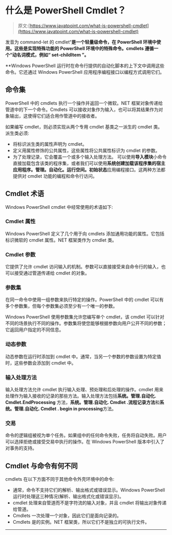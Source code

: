 # 什么是 PowerShell Cmdlet？

> 原文:[https://www.javatpoint.com/what-is-powershell-cmdlet](https://www.javatpoint.com/what-is-powershell-cmdlet)

发音为 command-let 的 cmdlet“**是一个轻量级命令，在 PowerShell 环境中使用。这些是实现特殊功能的 PowerShell 环境中的特殊命令。cmdlets 遵循一个“**动名词**模式，例如“ **set-childItem** ”。**

 **Windows PowerShell 运行时在命令行提供的自动化脚本的上下文中调用这些命令。它还通过 Windows PowerShell 应用程序编程接口以编程方式调用它们。

## 命令集

PowerShell 中的 cmdlets 执行一个操作并返回一个微软。NET 框架对象传递给管道中的下一个命令。Cmdlets 可以接收对象作为输入，也可以将其结果作为对象输出，这使得它们适合用作管道中的接收者。

如果编写 cmdlet，则必须实现从两个专用 cmdlet 基类之一派生的 cmdlet 类。派生类必须:

*   将标识派生类的属性声明为 cmdlet。
*   定义用属性修饰的公共属性，这些属性将公共属性标识为 cmdlet 的参数。
*   为了处理记录，它会覆盖一个或多个输入处理方法。
    可以使用**导入模块**小命令直接加载包含该类的程序集，或者我们可以使用**系统创建加载该程序集的宿主应用程序。管理。自动化。运行空间。初始状态**应用编程接口。这两种方法都提供对 cmdlet 功能的编程和命令行访问。

## Cmdlet 术语

Windows PowerShell cmdlet 中经常使用的术语如下:

### Cmdlet 属性

Windows PowerShell 定义了几个用于向 cmdlets 添加通用功能的属性。它包括标识微软的 cmdlet 属性。NET 框架类作为 cmdlet 类。

### Cmdlet 参数

它提供了允许 cmdlet 访问输入的机制。参数可以直接接受来自命令行的输入，也可以接受通过管道传递给 cmdlet 的对象。

### 参数集

在同一命令中使用一组参数来执行特定的操作。PowerShell 中的 cmdlet 可以有多个参数集，但每个参数集必须至少有一个唯一的参数。

Windows PowerShell 使用参数集允许您编写单个 cmdlet，该 cmdlet 可以针对不同的场景执行不同的操作。参数集将使您能够根据参数向用户公开不同的参数；它返回用户指定的不同信息。

### 动态参数

动态参数在运行时添加到 cmdlet 中。通常，当另一个参数的参数设置为特定值时，这些参数会添加到 cmdlet 中。

### 输入处理方法

输入处理方法允许 cmdlet 执行输入处理、预处理和后处理的操作。cmdlet 用来处理作为输入接收的记录的那些方法。输入处理方法包括**系统。管理.自动化. Cmdlet.EndProcessing** 方法，**系统。管理.自动化. Cmdlet .流程记录方法**和**系统。管理.自动化. Cmdlet . begin in processing**方法。

### 交易

命令的逻辑组被视为单个任务。如果组中的任何命令失败，任务将自动失败。用户可以选择拒绝或接受交易中执行的操作。在 Windows PowerShell 版本中引入了对事务的支持。

## Cmdlet 与命令有何不同

cmdlets 在以下方面不同于其他命令外壳环境中的命令:

*   通常，命令不支持它们的解析、输出格式或错误显示。Windows PowerShell 运行时处理这三种情况(解析、输出格式化或错误显示)。
*   cmdlet 处理来自管道而不是字符流的输入对象，并且 cmdlet 将输出对象传递给管道。
*   Cmdlets 一次处理一个对象，因此它们是面向记录的。
*   Cmdlets 是的实例。NET 框架类，所以它们不是独立的可执行文件。

* * ***